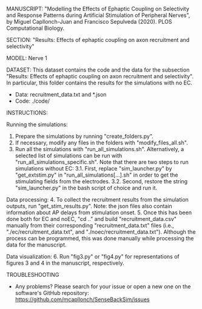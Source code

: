 MANUSCRIPT: "Modelling the Effects of Ephaptic Coupling on Selectivity and Response Patterns during Artificial Stimulation of Peripheral Nerves", by Miguel Capllonch-Juan and Francisco Sepulveda (2020). PLOS Computational Biology.

SECTION: "Results: Effects of ephaptic coupling on axon recruitment and selectivity"

MODEL: Nerve 1

DATASET:
This dataset contains the code and the data for the subsection "Results: Effects of ephaptic coupling on axon recruitment and selectivity". In particular, this folder contains the results for the simulations with no EC.

 - Data: recruitment_data.txt and *.json
 - Code: ./code/

INSTRUCTIONS:

Running the simulations:
1. Prepare the simulations by running "create_folders.py".
2. If necessary, modify any files in the folders with "modify_files_all.sh".
3. Run all the simulations with "run_all_simulations.sh". Alternatively, a selected list of simulations can be run with "run_all_simulations_specific.sh". Note that there are two steps to run simulations without EC:
	3.1. First, replace "sim_launcher.py" by "get_extstim.py" in "run_all_simulations[...].sh" in order to get the stimulating fields from the electrodes.
	3.2. Second, restore the string "sim_launcher.py" in the bash script of choice and run it.

Data processing:
4. To collect the recruitment results from the simulation outputs, run "get_stim_results.py". Note: the json files also contain information about AP delays from stimulation onset.
5. Once this has been done both for EC and noEC, "cd .." and build "recruitment_data.csv" manually from their corresponding "recruitment_data.txt" files (i.e., "./ec/recruitment_data.txt", and "./noec/recruitment_data.txt"). Although the process can be programmed, this was done manually while processing the data for the manuscript.

Data visualization:
6. Run "fig3.py" or "fig4.py" for representations of figures 3 and 4 in the manuscript, respectively.

TROUBLESHOOTING
 - Any problems? Please search for your issue or open a new one on the software's GitHub repository: https://github.com/mcapllonch/SenseBackSim/issues